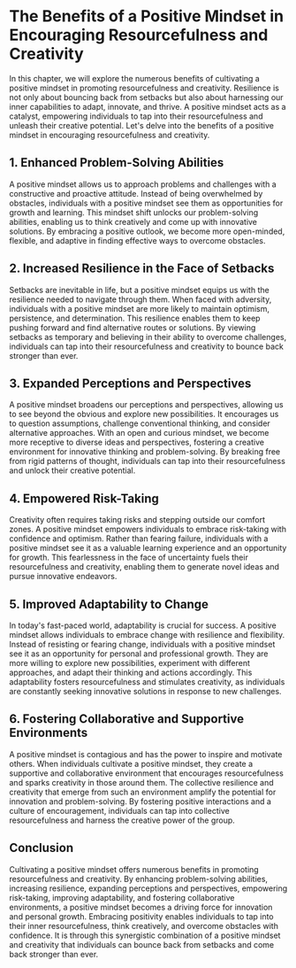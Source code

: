 # The Benefits of a Positive Mindset in Encouraging Resourcefulness and Creativity

In this chapter, we will explore the numerous benefits of cultivating a positive mindset in promoting resourcefulness and creativity. Resilience is not only about bouncing back from setbacks but also about harnessing our inner capabilities to adapt, innovate, and thrive. A positive mindset acts as a catalyst, empowering individuals to tap into their resourcefulness and unleash their creative potential. Let's delve into the benefits of a positive mindset in encouraging resourcefulness and creativity.

## 1\. Enhanced Problem-Solving Abilities

A positive mindset allows us to approach problems and challenges with a constructive and proactive attitude. Instead of being overwhelmed by obstacles, individuals with a positive mindset see them as opportunities for growth and learning. This mindset shift unlocks our problem-solving abilities, enabling us to think creatively and come up with innovative solutions. By embracing a positive outlook, we become more open-minded, flexible, and adaptive in finding effective ways to overcome obstacles.

## 2\. Increased Resilience in the Face of Setbacks

Setbacks are inevitable in life, but a positive mindset equips us with the resilience needed to navigate through them. When faced with adversity, individuals with a positive mindset are more likely to maintain optimism, persistence, and determination. This resilience enables them to keep pushing forward and find alternative routes or solutions. By viewing setbacks as temporary and believing in their ability to overcome challenges, individuals can tap into their resourcefulness and creativity to bounce back stronger than ever.

## 3\. Expanded Perceptions and Perspectives

A positive mindset broadens our perceptions and perspectives, allowing us to see beyond the obvious and explore new possibilities. It encourages us to question assumptions, challenge conventional thinking, and consider alternative approaches. With an open and curious mindset, we become more receptive to diverse ideas and perspectives, fostering a creative environment for innovative thinking and problem-solving. By breaking free from rigid patterns of thought, individuals can tap into their resourcefulness and unlock their creative potential.

## 4\. Empowered Risk-Taking

Creativity often requires taking risks and stepping outside our comfort zones. A positive mindset empowers individuals to embrace risk-taking with confidence and optimism. Rather than fearing failure, individuals with a positive mindset see it as a valuable learning experience and an opportunity for growth. This fearlessness in the face of uncertainty fuels their resourcefulness and creativity, enabling them to generate novel ideas and pursue innovative endeavors.

## 5\. Improved Adaptability to Change

In today's fast-paced world, adaptability is crucial for success. A positive mindset allows individuals to embrace change with resilience and flexibility. Instead of resisting or fearing change, individuals with a positive mindset see it as an opportunity for personal and professional growth. They are more willing to explore new possibilities, experiment with different approaches, and adapt their thinking and actions accordingly. This adaptability fosters resourcefulness and stimulates creativity, as individuals are constantly seeking innovative solutions in response to new challenges.

## 6\. Fostering Collaborative and Supportive Environments

A positive mindset is contagious and has the power to inspire and motivate others. When individuals cultivate a positive mindset, they create a supportive and collaborative environment that encourages resourcefulness and sparks creativity in those around them. The collective resilience and creativity that emerge from such an environment amplify the potential for innovation and problem-solving. By fostering positive interactions and a culture of encouragement, individuals can tap into collective resourcefulness and harness the creative power of the group.

## Conclusion

Cultivating a positive mindset offers numerous benefits in promoting resourcefulness and creativity. By enhancing problem-solving abilities, increasing resilience, expanding perceptions and perspectives, empowering risk-taking, improving adaptability, and fostering collaborative environments, a positive mindset becomes a driving force for innovation and personal growth. Embracing positivity enables individuals to tap into their inner resourcefulness, think creatively, and overcome obstacles with confidence. It is through this synergistic combination of a positive mindset and creativity that individuals can bounce back from setbacks and come back stronger than ever.
